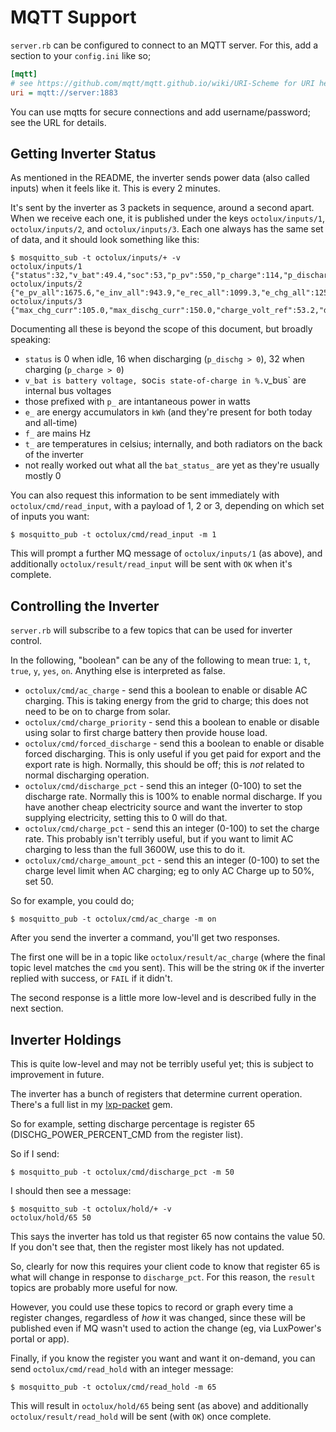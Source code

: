 # MQTT Support

`server.rb` can be configured to connect to an MQTT server. For this, add a section to your `config.ini` like so;

```ini
[mqtt]
# see https://github.com/mqtt/mqtt.github.io/wiki/URI-Scheme for URI help
uri = mqtt://server:1883
```

You can use mqtts for secure connections and add username/password; see the URL for details.

## Getting Inverter Status

As mentioned in the README, the inverter sends power data (also called inputs) when it feels like it. This is every 2 minutes.

It's sent by the inverter as 3 packets in sequence, around a second apart. When we receive each one, it is published under the keys `octolux/inputs/1`, `octolux/inputs/2`, and `octolux/inputs/3`. Each one always has the same set of data, and it should look something like this:

```
$ mosquitto_sub -t octolux/inputs/+ -v
octolux/inputs/1 {"status":32,"v_bat":49.4,"soc":53,"p_pv":550,"p_charge":114,"p_discharge":0,"v_acr":247.3,"f_ac":49.96,"p_inv":0,"p_rec":116,"v_eps":247.3,"f_eps":49.96,"p_to_grid":0,"p_to_user":0,"e_pv_day":0.7,"e_inv_day":2.0,"e_rec_day":1.7,"e_chg_day":1.9,"e_dischg_day":2.4,"e_eps_day":0.0,"e_to_grid_day":0.0,"e_to_user_day":3.9,"v_bus_1":379.9,"v_bus_2":300.5}
octolux/inputs/2 {"e_pv_all":1675.6,"e_inv_all":943.9,"e_rec_all":1099.3,"e_chg_all":1251.2,"e_dischg_all":1151.6,"e_eps_all":0.0,"e_to_grid_all":124.0,"e_to_user_all":1115.8,"t_inner":43,"t_rad_1":30,"t_rad_2":30}
octolux/inputs/3 {"max_chg_curr":105.0,"max_dischg_curr":150.0,"charge_volt_ref":53.2,"dischg_cut_volt":40.0,"bat_status_0":0,"bat_status_1":0,"bat_status_2":0,"bat_status_3":0,"bat_status_4":0,"bat_status_5":192,"bat_status_6":0,"bat_status_7":0,"bat_status_8":0,"bat_status_9":0,"bat_status_inv":3}
```

Documenting all these is beyond the scope of this document, but broadly speaking:

  * `status` is 0 when idle, 16 when discharging (`p_dischg > 0`), 32 when charging (`p_charge > 0`)
  * `v_bat is battery voltage, `soc` is state-of-charge in %. `v_bus` are internal bus voltages
  * those prefixed with `p_` are intantaneous power in watts
  * `e_` are energy accumulators in `kWh` (and they're present for both today and all-time)
  * `f_` are mains Hz
  * `t_` are temperatures in celsius; internally, and both radiators on the back of the inverter
  * not really worked out what all the `bat_status_` are yet as they're usually mostly 0


You can also request this information to be sent immediately with `octolux/cmd/read_input`, with a payload of 1, 2 or 3, depending on which set of inputs you want:

```
$ mosquitto_pub -t octolux/cmd/read_input -m 1
```

This will prompt a further MQ message of `octolux/inputs/1` (as above), and additionally `octolux/result/read_input` will be sent with `OK` when it's complete.


## Controlling the Inverter

`server.rb` will subscribe to a few topics that can be used for inverter control.

In the following, "boolean" can be any of the following to mean true: `1`, `t`, `true`, `y`, `yes`, `on`. Anything else is interpreted as false.

  * `octolux/cmd/ac_charge` - send this a boolean to enable or disable AC charging. This is taking energy from the grid to charge; this does not need to be on to charge from solar.
  * `octolux/cmd/charge_priority` - send this a boolean to enable or disable using solar to first charge battery then provide house load.
  * `octolux/cmd/forced_discharge` - send this a boolean to enable or disable forced discharging. This is only useful if you get paid for export and the export rate is high. Normally, this should be off; this is *not* related to normal discharging operation.
  * `octolux/cmd/discharge_pct` - send this an integer (0-100) to set the discharge rate. Normally this is 100% to enable normal discharge. If you have another cheap electricity source and want the inverter to stop supplying electricity, setting this to 0 will do that.
  * `octolux/cmd/charge_pct` - send this an integer (0-100) to set the charge rate. This probably isn't terribly useful, but if you want to limit AC charging to less than the full 3600W, use this to do it.
  * `octolux/cmd/charge_amount_pct` - send this an integer (0-100) to set the charge level limit when AC charging; eg to only AC Charge up to 50%, set 50.


So for example, you could do;

```
$ mosquitto_pub -t octolux/cmd/ac_charge -m on
```

After you send the inverter a command, you'll get two responses.

The first one will be in a topic like `octolux/result/ac_charge` (where the final topic level matches the `cmd` you sent). This will be the string `OK` if the inverter replied with success, or `FAIL` if it didn't.

The second response is a little more low-level and is described fully in the next section.

## Inverter Holdings

This is quite low-level and may not be terribly useful yet; this is subject to improvement in future.

The inverter has a bunch of registers that determine current operation. There's a full list in my [lxp-packet](https://github.com/celsworth/lxp-packet/blob/master/doc/LXP_REGISTERS.txt) gem.

So for example, setting discharge percentage is register 65 (DISCHG_POWER_PERCENT_CMD from the register list).

So if I send:

```
$ mosquitto_pub -t octolux/cmd/discharge_pct -m 50
```

I should then see a message:

```
$ mosquitto_sub -t octolux/hold/+ -v
octolux/hold/65 50
```

This says the inverter has told us that register 65 now contains the value 50. If you don't see that, then the register most likely has not updated.

So, clearly for now this requires your client code to know that register 65 is what will change in response to `discharge_pct`. For this reason, the `result` topics are probably more useful for now.

However, you could use these topics to record or graph every time a register changes, regardless of *how* it was changed, since these will be published even if MQ wasn't used to action the change (eg, via LuxPower's portal or app).

Finally, if you know the register you want and want it on-demand, you can send `octolux/cmd/read_hold` with an integer message:

```
$ mosquitto_pub -t octolux/cmd/read_hold -m 65
```

This will result in `octolux/hold/65` being sent (as above) and additionally `octolux/result/read_hold` will be sent (with `OK`) once complete.
